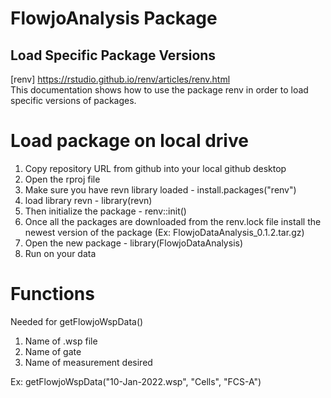 # FlowjoAnalysis Package

## Load Specific Package Versions
[renv] https://rstudio.github.io/renv/articles/renv.html \
This documentation shows how to use the package renv in order to load specific versions of packages.

# Load package on local drive

1. Copy repository URL from github into your local github desktop
2. Open the rproj file
3. Make sure you have revn library loaded - install.packages("renv")
4. load library revn - library(revn)
5. Then initialize the package - renv::init()
6. Once all the packages are downloaded from the renv.lock file install the newest version of the package (Ex: FlowjoDataAnalysis_0.1.2.tar.gz)
7. Open the new package - library(FlowjoDataAnalysis)
8. Run on your data

# Functions

Needed for getFlowjoWspData()
1. Name of .wsp file
2. Name of gate
3. Name of measurement desired

Ex: getFlowjoWspData("10-Jan-2022.wsp", "Cells", "FCS-A")
